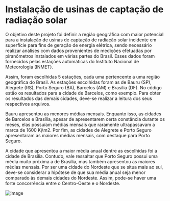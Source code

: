 # Instalação de usinas de captação de radiação solar

O objetivo deste projeto foi definir a região geográfica com maior potencial para a instalação de usinas de captação de radiação solar incidente em superfície para fins de geração de energia elétrica, sendo necessário realizar análises com dados provenientes de medições efetuadas por piranômetros instalados em várias partes do Brasil. Esses dados foram fornecidos pelas estações automáticas do Instituto Nacional de Meteorologia (INMET).

Assim, foram escolhidas 5 estações, cada uma pertencente a uma região geográfica do Brasil. As estações escolhidas foram as de Bauru (SP),  Alegrete (RS), Porto Seguro (BA), Barcelos (AM) e Brasília (DF). No código estão os resultados para a cidade de Barcelos, como exemplo. Para obter os resultados das demais cidades, deve-se realizar a leitura dos seus respectivos arquivos.

Bauru apresentou as menores médias mensais. Enquanto isso, as cidades de Barcelos e Brasília, apesar de apresentarem certa constância durante os meses, elas possuíam médias mensais que raramente ultrapassavam a marca de 1600 Kj\m2. Por fim, as cidades de Alegrete e Porto Seguro apresentaram as maiores médias mensais, com destaque para Porto Seguro.

A cidade que apresentou a maior média anual dentre as escolhidas foi a cidade de Brasília. Contudo, vale ressaltar que Porto Seguro possui uma média muito próxima a de Brasília, mas também apresentou as maiores médias mensais. Por ser uma cidade do Nordeste que se situa mais ao sul, deve-se considerar a hipótese de que sua média anual seja menor comparado às demais cidades do Nordeste. Assim, pode-se haver uma forte concorrência entre o Centro-Oeste e o Nordeste.




![image](https://github.com/user-attachments/assets/d27dba4a-e20a-4131-a73a-fecd9040c29b)
